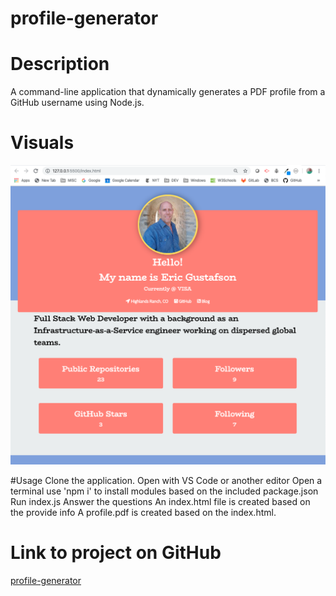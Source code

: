 # profile-generator

# Description

A command-line application that dynamically generates a PDF profile from a GitHub username using Node.js.

# Visuals

![profile-generator](img/ScreenShot.png)

#Usage
Clone the application.
Open with VS Code or another editor
Open a terminal
use 'npm i' to install modules based on the included package.json
Run index.js
Answer the questions
An index.html file is created based on the provide info
A profile.pdf is created based on the index.html.

# Link to project on GitHub

[profile-generator](https://eric-gustafson1.github.io/profile-generator/)
